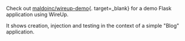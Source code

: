 Check out [maldoinc/wireup-demo](https://github.com/maldoinc/wireup-demo/){. target=_blank} 
for a demo Flask application using WireUp.

It shows creation, injection and testing in the context of a simple "Blog" application.
